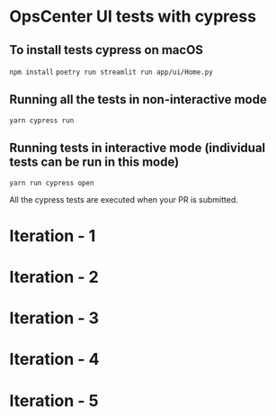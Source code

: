 # OpsCenter UI tests with cypress

## To install tests cypress on macOS

`npm install`
`poetry run streamlit run app/ui/Home.py`

## Running all the tests in non-interactive mode

`yarn cypress run`

## Running tests in interactive mode (individual tests can be run in this mode)

`yarn run cypress open`

All the cypress tests are executed when your PR is submitted.

# Iteration - 1
# Iteration - 2
# Iteration - 3
# Iteration - 4
# Iteration - 5
